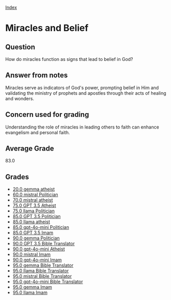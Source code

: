 
[Index](../index.md)
# Miracles and Belief
## Question
How do miracles function as signs that lead to belief in God?

## Answer from notes
Miracles serve as indicators of God's power, prompting belief in Him and validating the ministry of prophets and apostles through their acts of healing and wonders.

## Concern used for grading
Understanding the role of miracles in leading others to faith can enhance evangelism and personal faith.

## Average Grade
83.0

## Grades
 * [20.0 gemma atheist](../answers/gemma_atheist/Miracles_and_Belief.md)
 * [60.0 mistral Politician](../answers/mistral_Politician/Miracles_and_Belief.md)
 * [70.0 mistral atheist](../answers/mistral_atheist/Miracles_and_Belief.md)
 * [75.0 GPT 3.5 Atheist](../answers/GPT_3.5_Atheist/Miracles_and_Belief.md)
 * [75.0 llama Politician](../answers/llama_Politician/Miracles_and_Belief.md)
 * [85.0 GPT 3.5 Politician](../answers/GPT_3.5_Politician/Miracles_and_Belief.md)
 * [85.0 llama atheist](../answers/llama_atheist/Miracles_and_Belief.md)
 * [85.0 gpt-4o-mini Politician](../answers/gpt-4o-mini_Politician/Miracles_and_Belief.md)
 * [85.0 GPT 3.5 Imam](../answers/GPT_3.5_Imam/Miracles_and_Belief.md)
 * [90.0 gemma Politician](../answers/gemma_Politician/Miracles_and_Belief.md)
 * [90.0 GPT 3.5 Bible Translator](../answers/GPT_3.5_Bible_Translator/Miracles_and_Belief.md)
 * [90.0 gpt-4o-mini Atheist](../answers/gpt-4o-mini_Atheist/Miracles_and_Belief.md)
 * [90.0 mistral Imam](../answers/mistral_Imam/Miracles_and_Belief.md)
 * [90.0 gpt-4o-mini Imam](../answers/gpt-4o-mini_Imam/Miracles_and_Belief.md)
 * [95.0 gemma Bible Translator](../answers/gemma_Bible_Translator/Miracles_and_Belief.md)
 * [95.0 llama Bible Translator](../answers/llama_Bible_Translator/Miracles_and_Belief.md)
 * [95.0 mistral Bible Translator](../answers/mistral_Bible_Translator/Miracles_and_Belief.md)
 * [95.0 gpt-4o-mini Bible Translator](../answers/gpt-4o-mini_Bible_Translator/Miracles_and_Belief.md)
 * [95.0 gemma Imam](../answers/gemma_Imam/Miracles_and_Belief.md)
 * [95.0 llama Imam](../answers/llama_Imam/Miracles_and_Belief.md)
